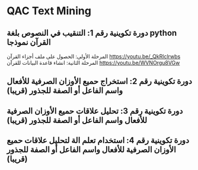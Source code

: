 
# QAC Text Mining
## دورة تكوينية رقم 1: التنقيب في النصوص بلغة python القرآن نموذجا
المرحلة الأولى: الحصول على ملف أجزاء القرآن
https://youtu.be/_QkRlclrwbs
المرحلة الثانية: انشاء قاعدة البيانات للقرآن
https://youtu.be/WVNOrgu8VGw

## دورة تكوينية رقم 2: استخراج حميع الأوزان الصرفية للأفعال واسم الفاعل أو الصفة للجذور (قريبا) 

## دورة تكوينية رقم 3: تحليل علاقات حميع الأوزان الصرفية للأفعال واسم الفاعل أو الصفة للجذور (قريبا) 

## دورة تكوينية رقم 4: استخدام تعلم الة لتحليل علاقات حميع الأوزان الصرفية للأفعال واسم الفاعل أو الصفة للجذور (قريبا) 




